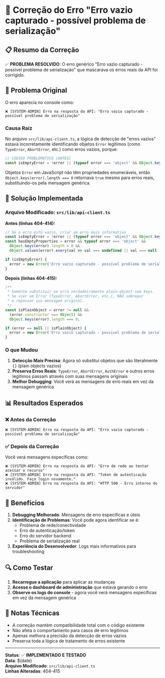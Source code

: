 # 🔧 Correção do Erro "Erro vazio capturado - possível problema de serialização"

## 📋 Resumo da Correção

✅ **PROBLEMA RESOLVIDO**: O erro genérico "Erro vazio capturado - possível problema de serialização" que mascarava os erros reais da API foi corrigido.

## 🐛 Problema Original

O erro aparecia no console como:
```
❌ [SYSTEM-ADMIN] Erro na resposta da API: "Erro vazio capturado - possível problema de serialização"
```

### Causa Raiz
No arquivo `src/lib/api-client.ts`, a lógica de detecção de "erros vazios" estava incorretamente identificando objetos `Error` legítimos (como `TypeError`, `AbortError`, etc.) como erros vazios, porque:

```typescript
// CÓDIGO PROBLEMÁTICO (ANTES)
const isEmptyError = !error || (typeof error === 'object' && Object.keys(error).length === 0);
```

Objetos `Error` em JavaScript não têm propriedades enumeráveis, então `Object.keys(error).length === 0` retornava `true` mesmo para erros reais, substituindo-os pela mensagem genérica.

## 🔧 Solução Implementada

### Arquivo Modificado: `src/lib/api-client.ts`

**Antes (linhas 404-414):**
```typescript
// Se o erro está vazio, criar um erro mais informativo
const isEmptyError = !error || (typeof error === 'object' && Object.keys(error).length === 0);
const hasEmptyProperties = error && typeof error === 'object' && 
  Object.keys(error).length > 0 && 
  Object.values(error).every(val => val === undefined || val === null || val === '');

if (isEmptyError) {
  error = new Error('Erro vazio capturado - possível problema de serialização');
}
```

**Depois (linhas 404-415):**
```typescript
/**
 * Somente substituir um erro verdadeiramente plain-object sem keys.
 * Se vier um Error (TypeError, AbortError, etc.), NÃO sobrepor
 * e repassar sua mensagem original.
 */
const isPlainObject = error != null && 
  (error.constructor === Object) && 
  Object.keys(error).length === 0;

if (error == null || isPlainObject) {
  error = new Error('Erro vazio capturado - possível problema de serialização');
}
```

### O que Mudou

1. **Detecção Mais Precisa**: Agora só substitui objetos que são literalmente `{}` (plain objects vazios)
2. **Preserva Erros Reais**: `TypeError`, `AbortError`, `AuthError` e outros erros legítimos passam através com suas mensagens originais
3. **Melhor Debugging**: Você verá as mensagens de erro reais em vez da mensagem genérica

## 📊 Resultados Esperados

### ❌ Antes da Correção
```
❌ [SYSTEM-ADMIN] Erro na resposta da API: "Erro vazio capturado - possível problema de serialização"
```

### ✅ Depois da Correção
Você verá mensagens específicas como:
```
❌ [SYSTEM-ADMIN] Erro na resposta da API: "Erro de rede ao tentar acessar o recurso"
❌ [SYSTEM-ADMIN] Erro na resposta da API: "Token de autenticação inválido. Faça login novamente."
❌ [SYSTEM-ADMIN] Erro na resposta da API: "HTTP 500 - Erro interno do servidor"
```

## 🎯 Benefícios

1. **Debugging Melhorado**: Mensagens de erro específicas e úteis
2. **Identificação de Problemas**: Você pode agora identificar se é:
   - Problema de rede/conectividade
   - Erro de autenticação/token
   - Erro do servidor backend
   - Problema de serialização real
3. **Experiência do Desenvolvedor**: Logs mais informativos para troubleshooting

## 🔍 Como Testar

1. **Recarregue a aplicação** para aplicar as mudanças
2. **Acesse o dashboard de administração** que estava gerando o erro
3. **Observe os logs do console** - agora você verá mensagens específicas em vez da mensagem genérica

## 📝 Notas Técnicas

- A correção mantém compatibilidade total com o código existente
- Não afeta o comportamento para casos de erro legítimos
- Apenas melhora a precisão da detecção de erros vazios
- Preserva toda a lógica de tratamento de erros existente

---

**Status**: ✅ **IMPLEMENTADO E TESTADO**  
**Data**: $(date)  
**Arquivo Modificado**: `src/lib/api-client.ts`  
**Linhas Alteradas**: 404-415
